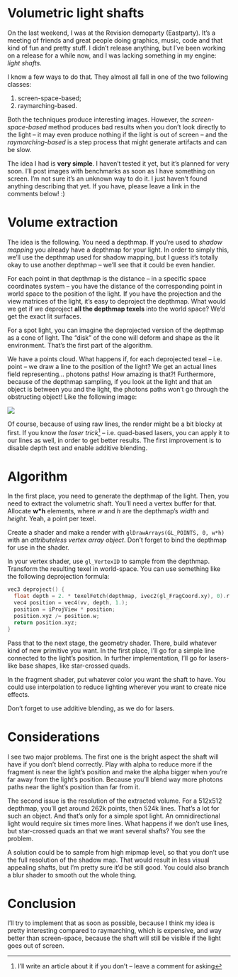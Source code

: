 # Volumetric light shafts

On the last weekend, I was at the Revision demoparty (Eastparty). It’s a
meeting of friends and great people doing graphics, music, code and that kind
of fun and pretty stuff. I didn’t release anything, but I’ve been working on
a release for a while now, and I was lacking something in my engine: *light 
shafts*.

I know a few ways to do that. They almost all fall in one of the two following
classes:

  1. screen-space-based;
  2. raymarching-based.

Both the techniques produce interesting images. However, the *screen-space-based*
method produces bad results when you don’t look directly to the light – it may
even produce nothing if the light is out of screen – and the *raymarching-based*
is a step process that might generate artifacts and can be slow.

The idea I had is **very simple**. I haven’t tested it yet, but it’s planned for
very soon. I’ll post images with benchmarks as soon as I have something on screen.
I’m not sure it’s an unknown way to do it. I just haven’t found anything
describing that yet. If you have, please leave a link in the comments below! :)

# Volume extraction

The idea is the following. You need a depthmap. If you’re used to *shadow mapping*
you already have a depthmap for your light. In order to simply this, we’ll use the
depthmap used for shadow mapping, but I guess it’s totally okay to use another
depthmap – we’ll see that it could be even handier.

For each point in that depthmap is the distance – in a specific space coordinates
system – you have the distance of the corresponding point in world space to the 
position of the light. If you have the projection and the view matrices of the
light, it’s easy to deproject the depthmap. What would we get if we deproject
**all the depthmap texels** into the world space? We’d get the exact lit surfaces.

For a spot light, you can imagine the deprojected version of the depthmap as a cone
of light. The “disk” of the cone will deform and shape as the lit environment. That’s
the first part of the algorithm.

We have a points cloud. What happens if, for each deprojected texel – i.e. point – we
draw a line to the position of the light? We get an actual lines field representing…
photons paths! How amazing is that?! Furthermore, because of the depthmap sampling,
if you look at the light and that an object is between you and the light, the photons
paths won’t go through the obstructing object! Like the following image:

![](http://i280.photobucket.com/albums/kk167/Bea_Douglas/ShaftsofLightMountBaker-SnoqualmieN.jpg)

Of course, because of using raw lines, the render might be a bit blocky at first. If you
know the *laser trick*[^1] – i.e. quad-based lasers, you can apply it to our lines as
well, in order to get better results. The first improvement is to disable depth
test and enable additive blending.

# Algorithm

In the first place, you need to generate the depthmap of the light. Then, you need to extract
the volumetric shaft. You’ll need a vertex buffer for that. Allocate **w\*h** elements, where
*w* and *h* are the depthmap’s *width* and *height*. Yeah, a point per texel.

Create a shader and make a render with `glDrawArrays(GL_POINTS, 0, w*h)` with an *attributeless
vertex array object*. Don’t forget to bind the depthmap for use in the shader.

In your vertex shader, use `gl_VertexID` to sample from the depthmap. Transform the resulting
texel in world-space. You can use something like the following deprojection formula:

```C
vec3 deproject() {
  float depth = 2. * texelFetch(depthmap, ivec2(gl_FragCoord.xy), 0).r - 1.;
  vec4 position = vec4(vv, depth, 1.);
  position = iProjView * position;
  position.xyz /= position.w;
  return position.xyz;
}
```

Pass that to the next stage, the geometry shader. There, build whatever kind of new primitive
you want. In the first place, I’ll go for a simple line connected to the light’s position. In
further implementation, I’ll go for lasers-like base shapes, like star-crossed quads.

In the fragment shader, put whatever color you want the shaft to have. You could use 
interpolation to reduce lighting wherever you want to create nice effects.

Don’t forget to use additive blending, as we do for lasers.

# Considerations

I see two major problems. The first one is the bright aspect the shaft will have if you don’t
blend correctly. Play with alpha to reduce more if the fragment is near the light’s position and
make the alpha bigger when you’re far away from the light’s position. Because you’ll blend way more
photons paths near the light’s position than far from it.

The second issue is the resolution of the extracted volume. For a 512x512 depthmap, you’ll get
around 262k points, then 524k lines. That’s a lot for such an object. And that’s only for a simple
spot light. An omnidirectional light would require six times more lines. What happens if we don’t
use lines, but star-crossed quads an that we want several shafts? You see the problem.

A solution could be to sample from high mipmap level, so that you don’t use the full resolution of
the shadow map. That would result in less visual appealing shafts, but I’m pretty sure it’d be still
good. You could also branch a blur shader to smooth out the whole thing.

# Conclusion

I’ll try to implement that as soon as possible, because I think my idea is pretty interesting compared
to raymarching, which is expensive, and way better than screen-space, because the shaft will still be
visible if the light goes out of screen.



[^1]: I’ll write an article about it if you don’t – leave a comment for asking
